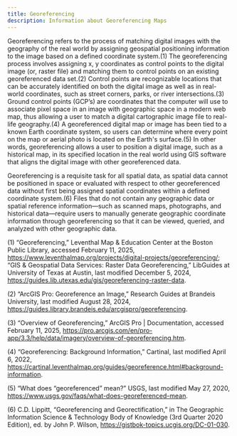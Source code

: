 ```yaml
---
title: Georeferencing
description: Information about Georeferencing Maps
---
```


Georeferencing refers to the process of matching digital images with the geography of the real world by assigning geospatial positioning information to the image based on a defined coordinate system.(1) The georeferencing process involves assigning x, y coordinates as control points to the digital image (or, raster file) and matching them to control points on an existing georeferenced data set.(2) Control points are recognizable locations that can be accurately identified on both the digital image as well as in real-world coordinates, such as street corners, parks, or river intersections.(3) Ground control points (GCP’s) are coordinates that the computer will use to associate pixel space in an image with geographic space in a modern web map, thus allowing a user to match a digital cartographic image file to real-life geography.(4) A georeferenced digital map or image has been tied to a known Earth coordinate system, so users can determine where every point on the map or aerial photo is located on the Earth's surface.(5) In other words, georeferencing allows a user to position a digital image, such as a historical map, in its specified location in the real world using GIS software that aligns the digital image with other georeferenced data.

Georeferencing is a requisite task for all spatial data, as spatial data cannot be positioned in space or evaluated with respect to other georeferenced data without first being assigned spatial coordinates within a defined coordinate system.(6) Files that do not contain any geographic data or spatial reference information—such as scanned maps, photographs, and historical data—require users to manually generate geographic coordinate information through georeferencing so that it can be viewed, queried, and analyzed with other geographic data.

(1) “Georeferencing,” Leventhal Map & Education Center at the Boston Public Library, accessed February 11, 2025, https://www.leventhalmap.org/projects/digital-projects/georeferencing/; “GIS & Geospatial Data Services: Raster Data Georeferencing,” LibGuides at University of Texas at Austin, last modified December 5, 2024, https://guides.lib.utexas.edu/gis/georeferencing-raster-data.
 
(2) “ArcGIS Pro: Georeference an Image,” Research Guides at Brandeis University, last modified August 28, 2024, https://guides.library.brandeis.edu/arcgispro/georeferencing.
 
(3) “Overview of Georeferencing,” ArcGIS Pro | Documentation, accessed February 11, 2025, https://pro.arcgis.com/en/pro-app/3.3/help/data/imagery/overview-of-georeferencing.htm.
 
(4) “Georeferencing: Background Information,” Cartinal, last modified April 6, 2022, https://cartinal.leventhalmap.org/guides/georeference.html#background-information.
 
(5) “What does “georeferenced” mean?” USGS, last modified May 27, 2020, https://www.usgs.gov/faqs/what-does-georeferenced-mean.

(6) C.D. Lippitt, “Georeferencing and Georectification,” in The Geographic Information Science & Technology Body of Knowledge (3rd Quarter 2020 Edition), ed. by John P. Wilson, https://gistbok-topics.ucgis.org/DC-01-030.